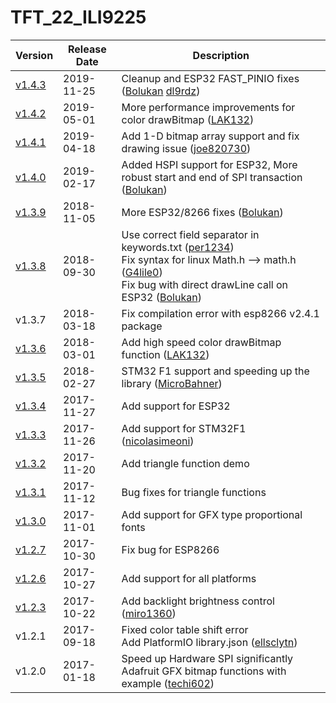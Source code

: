 TFT_22_ILI9225
==============

Version | Release Date | Description
------- | ------------ | -----------
[v1.4.3](https://github.com/Nkawu/TFT_22_ILI9225/releases/tag/v1.4.3) | 2019-11-25 | Cleanup and ESP32 FAST_PINIO fixes ([Bolukan](https://github.com/Bolukan) [dl9rdz](https://github.com/dl9rdz))
[v1.4.2](https://github.com/Nkawu/TFT_22_ILI9225/releases/tag/v1.4.2) | 2019-05-01 | More performance improvements for color drawBitmap ([LAK132](https://github.com/LAK132))
[v1.4.1](https://github.com/Nkawu/TFT_22_ILI9225/releases/tag/v1.4.1) | 2019-04-18 | Add 1-D bitmap array support and fix drawing issue ([joe820730](https://github.com/joe820730))
[v1.4.0](https://github.com/Nkawu/TFT_22_ILI9225/releases/tag/v1.4.0) | 2019-02-17 | Added HSPI support for ESP32, More robust start and end of SPI transaction ([Bolukan](https://github.com/Bolukan))
[v1.3.9](https://github.com/Nkawu/TFT_22_ILI9225/releases/tag/v1.3.9) | 2018-11-05 | More ESP32/8266 fixes ([Bolukan](https://github.com/Bolukan))
[v1.3.8](https://github.com/Nkawu/TFT_22_ILI9225/releases/tag/v1.3.8) | 2018-09-30 | Use correct field separator in keywords.txt ([per1234](https://github.com/per1234)) <br />Fix syntax for linux Math.h --> math.h ([G4lile0](https://github.com/G4lile0)) <br />Fix bug with direct drawLine call on ESP32 ([Bolukan](https://github.com/Bolukan))
v1.3.7 | 2018-03-18 | Fix compilation error with esp8266 v2.4.1 package
[v1.3.6](https://github.com/Nkawu/TFT_22_ILI9225/releases/tag/v1.3.6) | 2018-03-01 | Add high speed color drawBitmap function ([LAK132](https://github.com/LAK132))
[v1.3.5](https://github.com/Nkawu/TFT_22_ILI9225/releases/tag/v1.3.5) | 2018-02-27 | STM32 F1 support and speeding up the library ([MicroBahner](https://github.com/MicroBahner))
[v1.3.4](https://github.com/Nkawu/TFT_22_ILI9225/releases/tag/v1.3.4) | 2017-11-27 | Add support for ESP32
[v1.3.3](https://github.com/Nkawu/TFT_22_ILI9225/releases/tag/v1.3.3) | 2017-11-26 | Add support for STM32F1 ([nicolasimeoni](https://github.com/nicolasimeoni))
[v1.3.2](https://github.com/Nkawu/TFT_22_ILI9225/releases/tag/v1.3.2) | 2017-11-20 | Add triangle function demo
[v1.3.1](https://github.com/Nkawu/TFT_22_ILI9225/releases/tag/v1.3.1) | 2017-11-12 | Bug fixes for triangle functions
[v1.3.0](https://github.com/Nkawu/TFT_22_ILI9225/releases/tag/v1.3.0) | 2017-11-01 | Add support for GFX type proportional fonts
[v1.2.7](https://github.com/Nkawu/TFT_22_ILI9225/releases/tag/v1.2.7) | 2017-10-30 | Fix bug for ESP8266
[v1.2.6](https://github.com/Nkawu/TFT_22_ILI9225/releases/tag/v1.2.6) | 2017-10-27 | Add support for all platforms
[v1.2.3](https://github.com/Nkawu/TFT_22_ILI9225/releases/tag/v1.2.3) | 2017-10-22 | Add backlight brightness control ([miro1360](https://github.com/miro1360))
v1.2.1 | 2017-09-18 | Fixed color table shift error <br />Add PlatformIO library.json ([ellsclytn](https://github.com/ellsclytn))
v1.2.0 | 2017-01-18 | Speed up Hardware SPI significantly <br />Adafruit GFX bitmap functions with example ([techi602](https://github.com/techi602))
